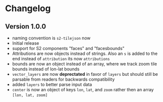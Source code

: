 # Changelog

## Version 1.0.0

- naming convention is `s2-tilejson` now
- Initial release
- support for S2 components "faces" and "facesbounds"
- Attributions are now objects instead of strings. Also an `s` is added to the end instead of `attribution` its now `attributions`
- bounds are now an object instead of an array, where we track zoom tile bounds instead of lon-lat bounds
- `vector_layers` are now **deprectated** in favor of `layers` but should still be parsable from readers for backwards compatibility
- added `layers` to better parse input data
- `center` is now an object of keys `lon`, `lat`, and `zoom` rather then an array `[lon, lat, zoom]`
